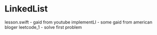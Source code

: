 # LinkedList
lesson.swift - gaid from youtube
implementLl - some gaid from american bloger
leetcode_1 - solve first problem
